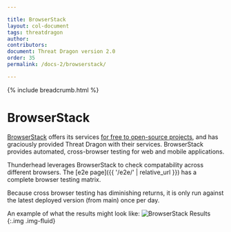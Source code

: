```yaml
---

title: BrowserStack
layout: col-document
tags: threatdragon
author:
contributors:
document: Threat Dragon version 2.0
order: 35
permalink: /docs-2/browserstack/

---
```


{% include breadcrumb.html %}
# BrowserStack

[BrowserStack](https://www.browserstack.com/) offers its services
[for free to open-source projects](https://www.browserstack.com/open-source),
and has graciously provided Threat Dragon with their services.
BrowserStack provides automated, cross-browser testing for web and mobile applications.

Thunderhead leverages BrowserStack to check compatability across different browsers.
The [e2e page]({{ '/e2e/' | relative_url }}) has a complete browser testing matrix.

Because cross browser testing has diminishing returns,
it is only run against the latest deployed version (from main) once per day.

An example of what the results might look like:
![BrowserStack Results](/assets/images/browserstack_result.png){:.img .img-fluid}
